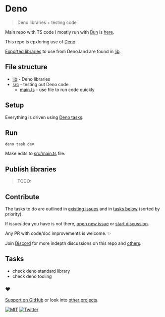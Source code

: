 # Deno

> Deno libraries + testing code

Main repo with TS code I mostly run with [Bun](https://bun.sh/) is [here](https://github.com/nikitavoloboev/ts).

This repo is epxloring use of [Deno](https://deno.land/).

[Exported libraries](https://deno.land/x/nikiv/lib) to use from Deno.land are found in [lib](lib).

## File structure

- [lib](lib) - Deno libraries
- [src](src) - testing out Deno code
  - [main.ts](src/main.ts) - use file to run code quickly

## Setup

Everything is driven using [Deno tasks](https://deno.land/manual/tools/task_runner).

## Run

```
deno task dev
```

Make edits to [src/main.ts](src/main.ts) file.

## Publish libraries

> TODO:

## Contribute

The tasks to do are outlined in [existing issues](../../issues) and in [tasks below](#tasks) (sorted by priority).

If issue/idea you have is not there, [open new issue](../../issues/new/choose) or [start discussion](../../discussions).

Any PR with code/doc improvements is welcome. ✨

Join [Discord](https://discord.com/invite/TVafwaD23d) for more indepth discussions on this repo and [others](https://github.com/nikitavoloboev#src).

## Tasks

- check deno standard library
- check deno tooling

### ♥️

[Support on GitHub](https://github.com/sponsors/nikitavoloboev) or look into [other projects](https://nikiv.dev/projects).

[![MIT](http://bit.ly/mitbadge)](https://choosealicense.com/licenses/mit/) [![Twitter](http://bit.ly/nikitatweet)](https://twitter.com/nikitavoloboev)
